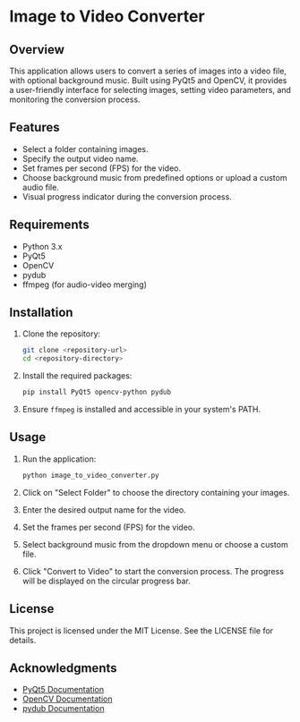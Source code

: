 # Image to Video Converter

## Overview
This application allows users to convert a series of images into a video file, with optional background music. Built using PyQt5 and OpenCV, it provides a user-friendly interface for selecting images, setting video parameters, and monitoring the conversion process.

## Features
- Select a folder containing images.
- Specify the output video name.
- Set frames per second (FPS) for the video.
- Choose background music from predefined options or upload a custom audio file.
- Visual progress indicator during the conversion process.

## Requirements
- Python 3.x
- PyQt5
- OpenCV
- pydub
- ffmpeg (for audio-video merging)

## Installation
1. Clone the repository:
   ```bash
   git clone <repository-url>
   cd <repository-directory>
   ```

2. Install the required packages:
   ```bash
   pip install PyQt5 opencv-python pydub
   ```

3. Ensure `ffmpeg` is installed and accessible in your system's PATH.

## Usage
1. Run the application:
   ```bash
   python image_to_video_converter.py
   ```

2. Click on "Select Folder" to choose the directory containing your images.

3. Enter the desired output name for the video.

4. Set the frames per second (FPS) for the video.

5. Select background music from the dropdown menu or choose a custom file.

6. Click "Convert to Video" to start the conversion process. The progress will be displayed on the circular progress bar.

## License
This project is licensed under the MIT License. See the LICENSE file for details.

## Acknowledgments
- [PyQt5 Documentation](https://www.riverbankcomputing.com/static/Docs/PyQt5/)
- [OpenCV Documentation](https://opencv.org/)
- [pydub Documentation](https://github.com/jiaaro/pydub)
